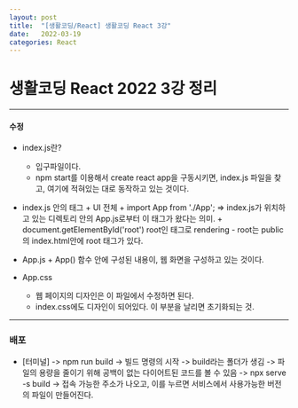 ```yaml
---
layout: post
title:  "[생활코딩/React] 생활코딩 React 3강"
date:   2022-03-19
categories: React
---
```


# 생활코딩 React 2022 3강 정리

---

#### 수정

- index.js란?
  + 입구파일이다.
  + npm start를 이용해서 create react app을 구동시키면, index.js 파일을 찾고, 여기에 적혀있는 대로 동작하고 있는 것이다. 


- index.js 안의 <App /> 태그
      + UI 전체
      + import App from './App'; => index.js가 위치하고 있는 디렉토리 안의 App.js로부터 이 태그가 왔다는 의미.
      + document.getElementById('root') root인 태그로 rendering 
             - root는 public의 index.html안에 root 태그가 있다. 


- App.js
       + App() 함수 안에 구성된 내용이, 웹 화면을 구성하고 있는 것이다. 


- App.css
   + 웹 페이지의 디자인은 이 파일에서 수정하면 된다. 
   + index.css에도 디자인이 되어있다. 이 부분을 날리면 초기화되는 것.

---

### 배포

- [터미널] -> npm run build -> 빌드 명령의 시작 ->  build라는 폴더가 생김 -> 파일의 용량을 줄이기 위해 공백이 없는 다이어트된 코드를 볼 수 있음 -> npx serve -s build -> 접속 가능한 주소가 나오고, 이를 누르면 서비스에서 사용가능한 버전의 파일이 만들어진다.  
